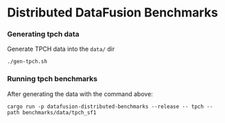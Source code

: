 # Distributed DataFusion Benchmarks

### Generating tpch data

Generate TPCH data into the `data/` dir

```shell
./gen-tpch.sh
```

### Running tpch benchmarks

After generating the data with the command above:

```shell
cargo run -p datafusion-distributed-benchmarks --release -- tpch --path benchmarks/data/tpch_sf1
```